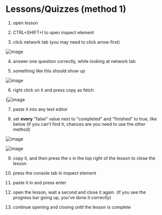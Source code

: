 # Lessons/Quizzes (method 1)

1. open lesson

2. CTRL+SHIFT+I to open inspect element

3. click network tab (you may need to click arrow first)

![image](https://cdn.discordapp.com/attachments/651943340245516292/914032951849779220/unknown.png)

4. answer one question correctly, while looking at network tab

5. something like this should show up

![image](https://cdn.discordapp.com/attachments/651943340245516292/914051455319674901/unknown.png)

6. right click on it and press copy as fetch

(![image](https://cdn.discordapp.com/attachments/651943340245516292/914031560972464158/unknown.png)

7. paste it into any text editor

8. set **every** "false" value next to "completed" and "finished" to true, like below (if you can't find it, chances are you need to use the other method)

![image](https://user-images.githubusercontent.com/66990287/143671172-060f8f8f-f9ec-493b-8983-03139b1de0ca.png)

![image](https://user-images.githubusercontent.com/66990287/143671724-2e766aa5-aeab-4f44-bb12-f69e70be1823.png)

9. copy it, and then press the x in the top right of the lesson to close the lesson

10. press the console tab in inspect element

11. paste it in and press enter

12. open the lesson, wait a second and close it again. (if you see the progress bar going up, you've done it correctly)

13. continue opening and closing until the lesson is complete
